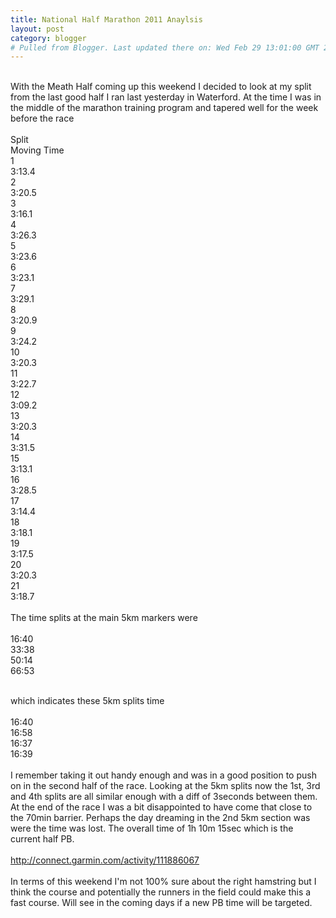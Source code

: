 ```yaml
---
title: National Half Marathon 2011 Anaylsis
layout: post
category: blogger
# Pulled from Blogger. Last updated there on: Wed Feb 29 13:01:00 GMT 2012
---
```

<br />With the Meath Half coming up this weekend I decided to look at my split from the last good half I ran last yesterday in Waterford. At the time I was in the middle of the marathon training program and&nbsp;tapered&nbsp;well for the week before the race<br /><br />Split<span class="Apple-tab-span" style="white-space: pre;"> </span>Moving Time<br />1<span class="Apple-tab-span" style="white-space: pre;"> </span>3:13.4<br />2<span class="Apple-tab-span" style="white-space: pre;"> </span>3:20.5<br />3<span class="Apple-tab-span" style="white-space: pre;"> </span>3:16.1<br />4<span class="Apple-tab-span" style="white-space: pre;"> </span>3:26.3<br />5<span class="Apple-tab-span" style="white-space: pre;"> </span>3:23.6<br />6<span class="Apple-tab-span" style="white-space: pre;"> </span>3:23.1<br />7<span class="Apple-tab-span" style="white-space: pre;"> </span>3:29.1<br />8<span class="Apple-tab-span" style="white-space: pre;"> </span>3:20.9<br />9<span class="Apple-tab-span" style="white-space: pre;"> </span>3:24.2<br />10<span class="Apple-tab-span" style="white-space: pre;"> </span>3:20.3<br />11<span class="Apple-tab-span" style="white-space: pre;"> </span>3:22.7<br />12<span class="Apple-tab-span" style="white-space: pre;"> </span>3:09.2<br />13<span class="Apple-tab-span" style="white-space: pre;"> </span>3:20.3<br />14<span class="Apple-tab-span" style="white-space: pre;"> </span>3:31.5<br />15<span class="Apple-tab-span" style="white-space: pre;"> </span>3:13.1<br />16<span class="Apple-tab-span" style="white-space: pre;"> </span>3:28.5<br />17<span class="Apple-tab-span" style="white-space: pre;"> </span>3:14.4<br />18<span class="Apple-tab-span" style="white-space: pre;"> </span>3:18.1<br />19<span class="Apple-tab-span" style="white-space: pre;"> </span>3:17.5<br />20<span class="Apple-tab-span" style="white-space: pre;"> </span>3:20.3<br />21<span class="Apple-tab-span" style="white-space: pre;"> </span>3:18.7<br /><br />The time splits at the main 5km markers were<br /><br />16:40<br />33:38<br />50:14<br />66:53<br /><div><br /></div>which indicates these 5km splits time<br /><br />16:40<br />16:58<br />16:37<br />16:39<br /><br />I remember taking it out handy enough and was in a good position to push on in the second half of the race. Looking at the 5km splits now the 1st, 3rd and 4th splits are all similar enough with a diff of 3seconds between them. At the end of the race I was a bit disappointed to have come that close to the 70min barrier. Perhaps the day dreaming in the 2nd 5km section was were the time was lost. The overall time of&nbsp;1h 10m 15sec which is the current half PB.<br /><br /><div><a href="http://connect.garmin.com/activity/111886067">http://connect.garmin.com/activity/111886067</a></div><div><br /></div><div>In terms of this weekend I'm not 100% sure about the right hamstring but I think the course and potentially the runners in the field could make this a fast course. Will see in the coming days if a new PB time will be targeted.</div>
